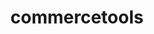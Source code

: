 ---
blog: https://commercetools.com/blog
instagram: https://instagram.com/teamcommercetools
linkedin: https://linkedin.com/company/commercetools
logohandle: commercetools
sort: commercetools
title: commercetools
twitter: https://x.com/commercetools
website: https://commercetools.com/
youtube: https://youtube.com/c/commercetools
---